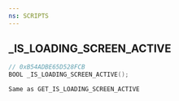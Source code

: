 ```yaml
---
ns: SCRIPTS
---
```

## _IS_LOADING_SCREEN_ACTIVE

```c
// 0xB54ADBE65D528FCB
BOOL _IS_LOADING_SCREEN_ACTIVE();
```

```
Same as GET_IS_LOADING_SCREEN_ACTIVE
```

